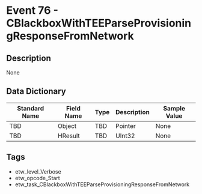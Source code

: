 # Event 76 - CBlackboxWithTEEParseProvisioningResponseFromNetwork

## Description
None

## Data Dictionary
|Standard Name|Field Name|Type|Description|Sample Value|
|---|---|---|---|---|
|TBD|Object|TBD|Pointer|None|None|
|TBD|HResult|TBD|UInt32|None|None|

## Tags
* etw_level_Verbose
* etw_opcode_Start
* etw_task_CBlackboxWithTEEParseProvisioningResponseFromNetwork